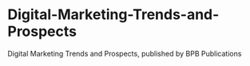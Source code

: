 # Digital-Marketing-Trends-and-Prospects
Digital Marketing Trends and Prospects, published by BPB Publications

